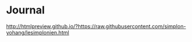 # Journal
http://htmlpreview.github.io/?https://raw.githubusercontent.com/simplon-yohang/lesimplonien.html
